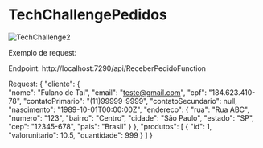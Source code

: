 # TechChallengePedidos

![TechChallenge2](https://github.com/BrunaReveriego91/TechChallengePedidos/assets/94184681/9044a10d-fbf4-42d7-a631-92ee084834fc)

   
Exemplo de request:

Endpoint: http://localhost:7290/api/ReceberPedidoFunction

Request: 
{
    "cliente": 
    {   
        "nome": "Fulano de Tal",
        "email": "teste@gmail.com",
        "cpf": "184.623.410-78",
        "contatoPrimario": "(11)99999-9999",
        "contatoSecundario": null,
        "nascimento": "1989-10-01T00:00:00Z",
        "endereco": {
             "rua": "Rua ABC",
             "numero": "123",
             "bairro": "Centro",
             "cidade": "São Paulo",
             "estado": "SP",
             "cep": "12345-678",
             "pais": "Brasil"
        }
    },
    "produtos": [
        {
            "id": 1,
            "valorunitario": 10.5,
            "quantidade": 999
        }
    ]
}
  

